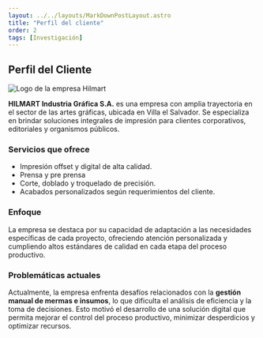 ```yaml
---
layout: ../../layouts/MarkDownPostLayout.astro
title: "Perfil del cliente"
order: 2
tags: [Investigación]
---
```


## Perfil del Cliente
![Logo de la empresa Hilmart](/Logo_Hilmart.JPG)

**HILMART Industria Gráfica S.A.** es una empresa con amplia trayectoria en el sector de las artes gráficas, ubicada en Villa el Salvador. Se especializa en brindar soluciones integrales de impresión para clientes corporativos, editoriales y organismos públicos.

### Servicios que ofrece
- Impresión offset y digital de alta calidad.
- Prensa y pre prensa
- Corte, doblado y troquelado de precisión.
- Acabados personalizados según requerimientos del cliente.

### Enfoque
La empresa se destaca por su capacidad de adaptación a las necesidades específicas de cada proyecto, ofreciendo atención personalizada y cumpliendo altos estándares de calidad en cada etapa del proceso productivo.

### Problemáticas actuales
Actualmente, la empresa enfrenta desafíos relacionados con la **gestión manual de mermas e insumos**, lo que dificulta el análisis de eficiencia y la toma de decisiones. Esto motivó el desarrollo de una solución digital que permita mejorar el control del proceso productivo, minimizar desperdicios y optimizar recursos.